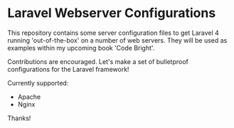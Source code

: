 # Laravel Webserver Configurations

This repository contains some server configuration files to get Laravel 4 running 'out-of-the-box' on a number of web servers. They will be used as examples within my upcoming book 'Code Bright'.

Contributions are encouraged. Let's make a set of bulletproof configurations for the Laravel framework!

Currently supported:

- Apache
- Nginx

Thanks!
